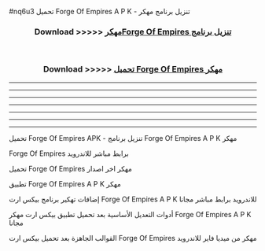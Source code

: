 #nq6u3 تحميل Forge Of Empires  A P K - تنزيل برنامج مهكر



<div align="center">
<h3>Download >>>>> <a href="https://runaway1.web.app/?sq=Forge Of Empires ">مهكرForge Of Empires  تنزيل برنامج</a></h3><br>

<h3>Download >>>>> <a href="https://runaway1.web.app/?sq=Forge Of Empires ">تحميل Forge Of Empires  مهكر</a></h3>
</div>


----------------------------------------------------------

----------------------------------------------------------

----------------------------------------------------------

----------------------------------------------------------

----------------------------------------------------------

----------------------------------------------------------

----------------------------------------------------------

تحميل Forge Of Empires  APK - تنزيل برنامج Forge Of Empires  A P K مهكر

Forge Of Empires  برابط مباشر للاندرويد

تحميل Forge Of Empires  مهكر اخر اصدار

تطبيق Forge Of Empires  A P K مهكر

إضافات تهكير برنامج بيكس ارت Forge Of Empires  A P K للاندرويد برابط مباشر مجانا

أدوات التعديل الأساسية بعد تحميل تطبيق بيكس ارت مهكر Forge Of Empires  A P K مجانا

القوالب الجاهزة بعد تحميل بيكس ارت Forge Of Empires  مهكر من ميديا فاير للاندرويد


